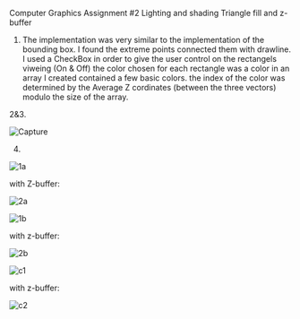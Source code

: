 Computer Graphics Assignment #2
Lighting and shading
Triangle fill and z-buffer


1. The implementation was very similar to the implementation of the bounding box.
   I found the extreme points connected them with drawline.
   I used a CheckBox in order to give the user control on the rectangels viweing (On & Off)
   the color chosen for each rectangle was a color in an array I created contained a few basic colors.
   the index of the color was determined by the Average Z cordinates (between the three vectors) modulo the size of the array.

2&3. 
   
   ![Capture](https://user-images.githubusercontent.com/100144150/211430888-8a1034c9-30fa-4185-b827-8644cc83c8b6.JPG)

4.

![1a](https://user-images.githubusercontent.com/100144150/211434029-debc873d-9860-4b91-a013-d5e1a59a2829.JPG)

with Z-buffer:

![2a](https://user-images.githubusercontent.com/100144150/211434075-67b121ee-38d2-4783-9db2-c7d956cfdd2b.JPG)



![1b](https://user-images.githubusercontent.com/100144150/211434094-3184df6d-110d-4e32-bdd1-7231af239af4.JPG)


with z-buffer:

![2b](https://user-images.githubusercontent.com/100144150/211434119-5d5bfac7-2b41-47f8-a96c-949f4674ccbf.JPG)


![c1](https://user-images.githubusercontent.com/100144150/211434141-47a08a36-6ba5-4045-b2a4-7745cc7bdfd9.JPG)


with z-buffer:

![c2](https://user-images.githubusercontent.com/100144150/211434162-8c1dba93-709b-4550-967c-afc3cbc799dc.JPG)

